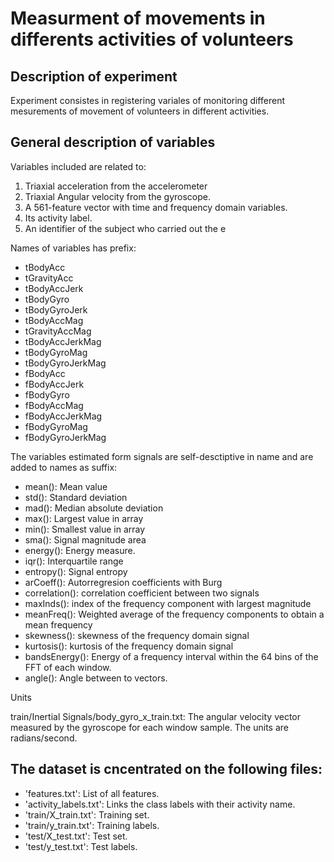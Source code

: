 Measurment of movements in differents activities of volunteers
==============================

Description of  experiment
-------------------------
Experiment consistes in registering variales of monitoring different mesurements of movement of volunteers in different activities.

General description of variables
--------------------------------
Variables included are related to:
1. Triaxial acceleration from the accelerometer
2. Triaxial Angular velocity from the gyroscope. 
3. A 561-feature vector with time and frequency domain variables. 
4. Its activity label. 
5. An identifier of the subject who carried out the e

Names of variables has prefix:
* tBodyAcc
* tGravityAcc
* tBodyAccJerk
* tBodyGyro
* tBodyGyroJerk
* tBodyAccMag
* tGravityAccMag
* tBodyAccJerkMag
* tBodyGyroMag
* tBodyGyroJerkMag
* fBodyAcc
* fBodyAccJerk
* fBodyGyro
* fBodyAccMag
* fBodyAccJerkMag
* fBodyGyroMag
* fBodyGyroJerkMag

The variables estimated form signals are self-desctiptive in name and are added to names as suffix:

* mean(): Mean value
* std(): Standard deviation
* mad(): Median absolute deviation 
* max(): Largest value in array
* min(): Smallest value in array
* sma(): Signal magnitude area
* energy(): Energy measure. 
* iqr(): Interquartile range 
* entropy(): Signal entropy
* arCoeff(): Autorregresion coefficients with Burg
* correlation(): correlation coefficient between two signals
* maxInds(): index of the frequency component with largest magnitude
* meanFreq(): Weighted average of the frequency components to obtain a mean frequency
* skewness(): skewness of the frequency domain signal 
* kurtosis(): kurtosis of the frequency domain signal 
* bandsEnergy(): Energy of a frequency interval within the 64 bins of the FFT of each window.
* angle(): Angle between to vectors.

Units

train/Inertial Signals/body_gyro_x_train.txt: The angular velocity vector measured by the gyroscope for each window sample. The units are radians/second.


The dataset is cncentrated on the following files:
---------------------------------------
* 'features.txt': List of all features.
* 'activity_labels.txt': Links the class labels with their activity name.
* 'train/X_train.txt': Training set.
* 'train/y_train.txt': Training labels.
* 'test/X_test.txt': Test set.
* 'test/y_test.txt': Test labels.

